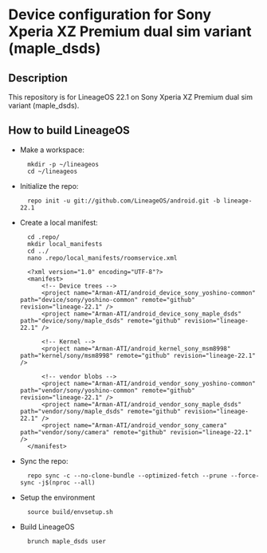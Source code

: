 Device configuration for Sony Xperia XZ Premium dual sim variant (maple_dsds)
========================================================

Description
-----------

This repository is for LineageOS 22.1 on Sony Xperia XZ Premium dual sim variant (maple_dsds).

How to build LineageOS
----------------------

* Make a workspace:

        mkdir -p ~/lineageos
        cd ~/lineageos

* Initialize the repo:

        repo init -u git://github.com/LineageOS/android.git -b lineage-22.1

* Create a local manifest:

        cd .repo/
        mkdir local_manifests
        cd ../
        nano .repo/local_manifests/roomservice.xml

        <?xml version="1.0" encoding="UTF-8"?>
        <manifest>
            <!-- Device trees -->
            <project name="Arman-ATI/android_device_sony_yoshino-common" path="device/sony/yoshino-common" remote="github" revision="lineage-22.1" />
            <project name="Arman-ATI/android_device_sony_maple_dsds" path="device/sony/maple_dsds" remote="github" revision="lineage-22.1" />

            <!-- Kernel -->
            <project name="Arman-ATI/android_kernel_sony_msm8998" path="kernel/sony/msm8998" remote="github" revision="lineage-22.1" />

            <!-- vendor blobs -->
            <project name="Arman-ATI/android_vendor_sony_yoshino-common" path="vendor/sony/yoshino-common" remote="github" revision="lineage-22.1" />
            <project name="Arman-ATI/android_vendor_sony_maple_dsds" path="vendor/sony/maple_dsds" remote="github" revision="lineage-22.1" />
            <project name="Arman-ATI/android_vendor_sony_camera" path="vendor/sony/camera" remote="github" revision="lineage-22.1" />
        </manifest>

* Sync the repo:

        repo sync -c --no-clone-bundle --optimized-fetch --prune --force-sync -j$(nproc --all)

* Setup the environment

        source build/envsetup.sh

* Build LineageOS

        brunch maple_dsds user
